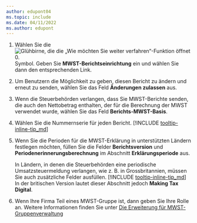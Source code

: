```yaml
---
author: edupont04
ms.topic: include
ms.date: 04/11/2022
ms.author: edupont
---
```

1. Wählen Sie die ![Glühbirne, die die „Wie möchten Sie weiter verfahren“-Funktion öffnet 0.](../media/ui-search/search_small.png "Tell me-Funktion") Symbol. Geben Sie **MWST-Berichtseinrichtung** ein und wählen Sie dann den entsprechenden Link.  
2. Um Benutzern die Möglichkeit zu geben, diesen Bericht zu ändern und erneut zu senden, wählen Sie das Feld **Änderungen zulassen** aus.  
3. Wenn die Steuerbehörden verlangen, dass Sie MWST-Berichte senden, die auch den Nettobetrag enthalten, der für die Berechnung der MWST verwendet wurde, wählen Sie das Feld **Berichts-MWST-Basis**.  
4. Wählen Sie die Nummernserie für jeden Bericht. [!INCLUDE [tooltip-inline-tip_md](tooltip-inline-tip_md.md)]  
5. Wenn Sie die Perioden für die MWST-Erklärung in unterstützten Ländern festlegen möchten, füllen Sie die Felder **Berichtsversion** und **Periodenerinnerungsberechnung** im Abschnitt **Erklärungsperiode** aus.  

    In Ländern, in denen die Steuerbehörden eine periodische Umsatzsteuermeldung verlangen, wie z. B. in Grossbritannien, müssen Sie auch zusätzliche Felder ausfüllen. [!INCLUDE [tooltip-inline-tip_md](tooltip-inline-tip_md.md)] In der britischen Version lautet dieser Abschnitt jedoch **Making Tax Digital**.
6. Wenn Ihre Firma Teil eines MWST-Gruppe ist, dann geben Sie Ihre Rolle an. Weitere Informationen finden Sie unter [Die Erweiterung für MWST-Gruppenverwaltung](../ui-extensions-vat-group.md)  
